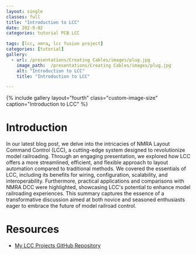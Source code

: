 ```yaml
---
layout: single
classes: full
title: "Introduction to LCC"
date: 202-9-02
categories: tutorial PCB LCC

tags: [lcc, nmra, lcc fusion project]
categories: [tutorial]
gallery:
  - url: /presentations/Creating Cables/images/plug.jpg
    image_path:  /presentations/Creating Cables/images/plug.jpg
    alt: "Introduction to LCC"
    title: "Introduction to LCC"

---
```


{% include gallery layout="fourth" class="custom-image-size" caption="Introduction to LCC" %}

# Introduction

In our latest blog post, we delve into the intricacies of NMRA Layout Command Control (LCC), a cutting-edge system designed to revolutionize model railroading. Through an engaging presentation, we explored how LCC offers a more streamlined, efficient, and flexible approach to layout automation compared to traditional methods. We covered the essentials of LCC, including its benefits for wiring, configuration, scalability, and interoperability. Furthermore, practical applications and comparisons with NMRA DCC were highlighted, showcasing LCC's potential to enhance model railroading experiences. This summary captures the essence of a transformative discussion aimed at both novice and seasoned enthusiasts eager to embrace the future of model railroad control.

# Resources

- [My LCC Projects GitHub Repository](https://github.com/patfleming)
